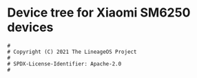# Device tree for Xiaomi SM6250 devices

```
#
# Copyright (C) 2021 The LineageOS Project
#
# SPDX-License-Identifier: Apache-2.0
#
```
